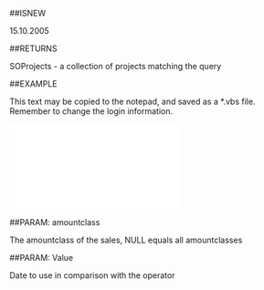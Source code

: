 
##ISNEW

15.10.2005


##RETURNS

SOProjects - a collection of projects matching the query


##EXAMPLE

This text may be copied to the notepad, and saved as a *.vbs file. Remember to change the login information.

![](..\..\Examples\vbs\SOFind.ProjectsWithLastCompletedSale.vbs.txt)


##PARAM: amountclass

The amountclass of the sales, NULL equals all amountclasses


##PARAM: Value

Date to use in comparison with the operator

